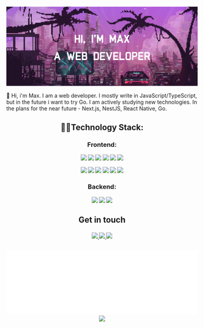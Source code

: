 ![hi](./hi%20github.png)

<!-- ##  Привет, меня зовут [Максим](https://t.me/klimetzc), я начинающий Фронтенд-разработчик -->

👋 Hi, i'm Max. I am a web developer. I mostly write in JavaScript/TypeScript, but in the future i want to try Go. I am actively studying new technologies. In the plans for the near future - Next.js, NestJS, React Native, Go. 
<!-- - 📖 Активно изучаю новые технологии. В планах на ближайшее будущее - Next.js, NestJS, React Native.
- 💼 В текущий момент в активном поиске работы.
- 🤝 Открыт к любым новым предложениям. С радостью поучавствую в командных проектах. -->

<!-- <img src="images/file_type_html_icon_130541.svg" width="50px"> -->

## <p align="center" style="text-align: center">👨‍💻Technology Stack:</p>


### <p align="center" style="font-weight: bold">Frontend: </p>
<p align="center" style="font-weight: bold"> 

<img src="https://img.shields.io/badge/html5-%23E34F26.svg?style=for-the-badge&logo=html5&logoColor=white" />
<img src="https://img.shields.io/badge/css3-%231572B6.svg?style=for-the-badge&logo=css3&logoColor=white" />
<img src="https://img.shields.io/badge/SASS-hotpink.svg?style=for-the-badge&logo=SASS&logoColor=white" />
<img src="https://img.shields.io/badge/styled--components-DB7093?style=for-the-badge&logo=styled-components&logoColor=white" />
<img src="https://img.shields.io/badge/Ant%20Design-1890FF?style=for-the-badge&logo=antdesign&logoColor=white" />
<img src="https://img.shields.io/badge/Tailwind_CSS-38B2AC?style=for-the-badge&logo=tailwind-css&logoColor=white" />

</p>
<p align="center" style="font-weight: bold"> 

<img src="https://img.shields.io/badge/javascript-%23323330.svg?style=for-the-badge&logo=javascript&logoColor=%23F7DF1E" />
<img src="https://img.shields.io/badge/TypeScript-007ACC?style=for-the-badge&logo=typescript&logoColor=white" />
<img src="https://img.shields.io/badge/React-20232A?style=for-the-badge&logo=react&logoColor=61DAFB" />
<img src="https://img.shields.io/badge/next.js-000000?style=for-the-badge&logo=nextdotjs&logoColor=white" />
<img src="https://img.shields.io/badge/Redux-593D88?style=for-the-badge&logo=redux&logoColor=white" />
<img src="https://img.shields.io/badge/storybook-FF4785?style=for-the-badge&logo=storybook&logoColor=white" />


</p>

### <p align="center" style="font-weight: bold">Backend: </p>

<p align="center" style="font-weight: bold"> 

<img src="https://img.shields.io/badge/node.js-6DA55F?style=for-the-badge&logo=node.js&logoColor=white" />
<img src="https://img.shields.io/badge/Express.js-000000?style=for-the-badge&logo=express&logoColor=white" />
<img src="https://img.shields.io/badge/MongoDB-4EA94B?style=for-the-badge&logo=mongodb&logoColor=white" />


</p>

<!-- ![PostgreSQL](https://img.shields.io/badge/PostgreSQL-316192?style=for-the-badge&logo=postgresql&logoColor=white)
![NestJs](https://img.shields.io/badge/nestjs-E0234E?style=for-the-badge&logo=nestjs&logoColor=white)
![Webpack](https://img.shields.io/badge/Webpack-8DD6F9?style=for-the-badge&logo=Webpack&logoColor=white)
![TailwindCSS](https://img.shields.io/badge/Tailwind_CSS-38B2AC?style=for-the-badge&logo=tailwind-css&logoColor=white)
-->

## <p align="center" style="text-align: center">Get in touch</p>

<p align="center" style="font-weight: bold"> 

<a href="https://t.me/klimetzc" target="_blank">
<img src="https://img.shields.io/badge/Telegram-2CA5E0?style=for-the-badge&logo=telegram&logoColor=white" />
</a>
<a href="https://vk.com/klimetzc" target="_blank">
<img src="https://img.shields.io/badge/вконтакте-%232E87FB.svg?&style=for-the-badge&logo=vk&logoColor=white" />
</a>
<a href="https://instagram.com/klimetzc" target="_blank">
<img src="https://img.shields.io/badge/Instagram-E4405F?style=for-the-badge&logo=instagram&logoColor=white" />
</a>

</p>

</div>

<!-- ![Stats](https://github-profile-summary-cards.vercel.app/api/cards/profile-details?username=klimetzc&theme=github) -->


<!-- <p align="center" style="text-align: center">Stats</p> -->
<div style="display: flex; flex-direction: column; align-items: center">

<p align="center">
<img src="/metrics.plugin.languages.svg" />  <br/>
<img src="https://www.codewars.com/users/klimetzc/badges/micro" />
</p>

</div>
